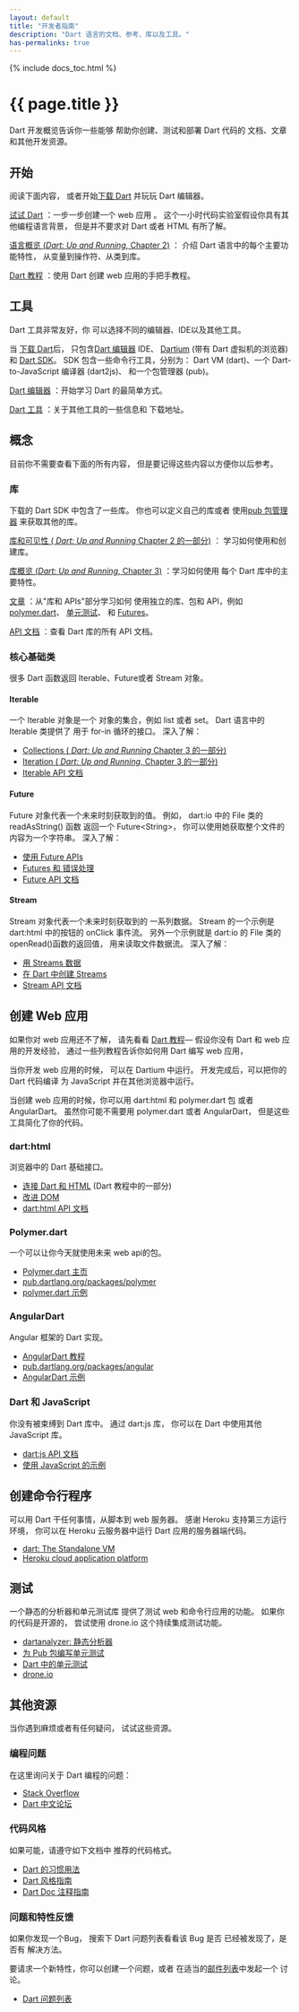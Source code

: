 ```yaml
---
layout: default
title: "开发者指南"
description: "Dart 语言的文档、参考、库以及工具。"
has-permalinks: true
---
```


{% include docs_toc.html %}

# {{ page.title }}

Dart 开发概览告诉你一些能够
帮助你创建、测试和部署 Dart 代码的
文档、文章和其他开发资源。

## 开始

阅读下面内容，
或者开始[下载 Dart](/#get-started)
并玩玩 Dart 编辑器。

[试试 Dart](/codelabs/darrrt/)
：一步一步创建一个 web 应用 。
这个一小时代码实验室假设你具有其他编程语言背景，
但是并不要求对 Dart 或者 HTML 有所了解。

[语言概览 (_Dart: Up and Running_, Chapter 2)](/docs/dart-up-and-running/contents/ch02.html)
： 介绍 Dart 语言中的每个主要功能特性，
从变量到操作符、从类到库。

[Dart 教程](/docs/tutorials/)
：使用 Dart 创建 web 应用的手把手教程。

## 工具

Dart 工具非常友好，你
可以选择不同的编辑器、IDE以及其他工具。


当 [下载 Dart](/#get-started)后，
只包含[Dart 编辑器](/tools/editor/) IDE、
[Dartium](/tools/dartium/) (带有 Dart 虚拟机的浏览器)
和 [Dart SDK](/tools/sdk/)。
SDK 包含一些命令行工具，分别为：
 Dart VM (dart)、一个 Dart-to-JavaScript 编译器 (dart2js)、
 和一个包管理器 (pub)。

[Dart 编辑器](/tools/editor/)
：开始学习 Dart 的最简单方式。

[Dart 工具](/tools/)
：关于其他工具的一些信息和
下载地址。


## 概念

目前你不需要查看下面的所有内容，
但是要记得这些内容以方便你以后参考。


### 库

下载的 Dart SDK 中包含了一些库。
你也可以定义自己的库或者
使用[pub 包管理器](http://pub.dartlang.org)
来获取其他的库。

[库和可见性 ( _Dart: Up and Running_  Chapter 2 的一部分)](/docs/dart-up-and-running/contents/ch02.html#libraries)
： 学习如何使用和创建库。 

[库概览 (_Dart: Up and Running_, Chapter 3)](/docs/dart-up-and-running/contents/ch03.html)
：学习如何使用 每个 Dart 库中的主要特性。

[文章](/articles/)
：从"库和 APIs"部分学习如何
使用独立的库、包和 API，例如
[polymer.dart](/polymer-dart/)、
[单元测试](/articles/dart-unit-tests/)、
和 [Futures](/articles/using-future-based-apis/)。

[API 文档](http://api.dartlang.org)
：查看 Dart 库的所有 API 文档。


### 核心基础类

很多 Dart 函数返回 Iterable、Future或者 Stream 对象。


#### Iterable

一个 Iterable 对象是一个 对象的集合，例如
list 或者 set。
Dart 语言中的 Iterable 类提供了
用于 for-in 循环的接口。
深入了解：

* [Collections ( _Dart: Up and Running_ Chapter 3 的一部分)](/docs/dart-up-and-running/contents/ch03.html#ch03-collections)
* [Iteration ( _Dart: Up and Running_, Chapter 3 的一部分)](/docs/dart-up-and-running/contents/ch03.html#ch03-iteration)
* [Iterable API 文档](http://api.dartlang.org/dart_core/Iterable.html)


#### Future

Future 对象代表一个未来时刻获取到的值。
例如， dart:io 中的 File 类的 readAsString() 函数
返回一个 Future&lt;String>，
你可以使用她获取整个文件的内容为一个字符串。
深入了解：

* [使用 Future APIs](/articles/using-future-based-apis/)
* [Futures 和 错误处理](/articles/futures-and-error-handling/)
* [Future API 文档](http://api.dartlang.org/dart_async/Future.html)


#### Stream

Stream 对象代表一个未来时刻获取到的
一系列数据。
Stream 的一个示例是
 dart:html 中的按钮的 onClick 事件流。
 另外一个示例就是 dart:io 的 File 类的 openRead()函数的返回值，
 用来读取文件数据流。
深入了解：


* [用 Streams 数据](/docs/tutorials/streams/)
* [在 Dart 中创建 Streams](/articles/creating-streams/)
* [Stream API 文档](http://api.dartlang.org/dart_async/Stream.html)


## 创建 Web 应用

如果你对 web 应用还不了解，
请先看看 <a href="/docs/tutorials/">Dart 教程</a>&mdash;
假设你没有 Dart 和 web 应用的开发经验，
通过一些列教程告诉你如何用 Dart 编写 web 应用，

当你开发 web 应用的时候，
可以在 Dartium 中运行。
开发完成后，可以把你的 Dart 代码编译
为 JavaScript 并在其他浏览器中运行。

当创建 web 应用的时候，你可以用
dart:html 和 polymer.dart 包
或者 AngularDart。
虽然你可能不需要用 polymer.dart 或者 AngularDart，
但是这些工具简化了你的代码。


### dart:html

浏览器中的 Dart 基础接口。

* [连接 Dart 和 HTML](/docs/tutorials/connect-dart-html/)
  (Dart 教程中的一部分)
* [改进 DOM](/articles/improving-the-dom/)
* [dart:html API 文档](http://api.dartlang.org/dart_html.html)

### Polymer.dart

一个可以让你今天就使用未来 web api的包。

* [Polymer.dart 主页](/polymer-dart/)
* [pub.dartlang.org/packages/polymer](http://pub.dartlang.org/packages/polymer)
* [polymer.dart 示例](/samples/#polymer_dart)

### AngularDart

Angular 框架的 Dart 实现。

* [AngularDart 教程](https://github.com/angular/angular.dart.tutorial/wiki)
* [pub.dartlang.org/packages/angular](http://pub.dartlang.org/packages/angular)
* [AngularDart 示例](/samples/#angular_dart)

### Dart 和 JavaScript

你没有被束缚到 Dart 库中。
通过 dart:js 库，
你可以在 Dart 中使用其他 JavaScript 库。

* [dart:js API 文档](http://api.dartlang.org/dart_js.html)
* [使用 JavaScript 的示例](/samples/#using_javascript_from_dart)


## 创建命令行程序

可以用 Dart 干任何事情，从脚本到 web 服务器。
感谢 Heroku 支持第三方运行环境，
你可以在 Heroku 云服务器中运行 Dart 应用的服务器端代码。

* [dart: The Standalone VM](/docs/dart-up-and-running/contents/ch04-tools-dart-vm.html)
* [Heroku cloud application platform](http://www.heroku.com) 

## 测试

一个静态的分析器和单元测试库
提供了测试 web 和命令行应用的功能。
如果你的代码是开源的，
尝试使用 drone.io 这个持续集成测试功能。

* [dartanalyzer: 静态分析器](/docs/dart-up-and-running/contents/ch04-tools-dart_analyzer.html)
* [为 Pub 包编写单元测试](/articles/writing-unit-tests-for-pub-packages/)
* [Dart 中的单元测试](/articles/dart-unit-tests/)
* [drone.io](http://drone.io)

## 其他资源

当你遇到麻烦或者有任何疑问，
试试这些资源。


### 编程问题

在这里询问关于 Dart 编程的问题：

* [Stack Overflow](http://stackoverflow.com/questions/tagged/dart)
* [Dart 中文论坛](http://bbs.dartlang.cc)


### 代码风格

如果可能，请遵守如下文档中
推荐的代码格式。

* [Dart 的习惯用法](/articles/idiomatic-dart/)
* [Dart 风格指南](/articles/style-guide/)
* [Dart Doc 注释指南](/articles/doc-comment-guidelines/)

### 问题和特性反馈

如果你发现一个Bug，
搜索下 Dart 问题列表看看该 Bug 是否
已经被发现了，是否有
解决方法。

要请求一个新特性，你可以创建一个问题，或者
在适当的[邮件列表](/support/)中发起一个
讨论。

* [Dart 问题列表](http://code.google.com/p/dart/issues/list)

